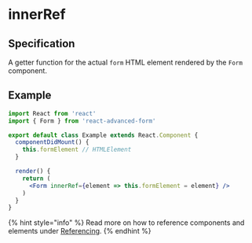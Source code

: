 # innerRef

## Specification

A getter function for the actual `form` HTML element rendered by the `Form` component.

## Example

```jsx
import React from 'react'
import { Form } from 'react-advanced-form'

export default class Example extends React.Component {
  componentDidMount() {
    this.formElement // HTMLElement
  }

  render() {
    return (
      <Form innerRef={element => this.formElement = element} />
    )
  }
}
```

{% hint style="info" %}
Read more on how to reference components and elements under [Referencing](../../../architecture/referencing.md#inner-reference).
{% endhint %}

